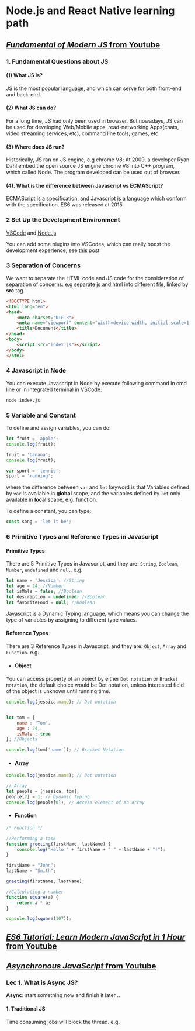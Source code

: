 # Node.js and React Native learning path

## [*Fundamental of Modern JS* from Youtube](https://youtu.be/ZcQyJ-gxke0?list=PL4cUxeGkcC9jx2TTZk3IGWKSbtugYdrlu)

### 1. Fundamental Questions about JS

#### (1) What JS is?
JS is the most popular language, and which can serve for both front-end and back-end. 

#### (2) What JS can do?
For a long time, JS had only been used in browser. But nowadays, JS can be used for developing Web/Mobile apps, read-networking Apps(chats, video streaming services, etc), command line tools, games, etc.

#### (3) Where does JS run?

Historically, JS ran on JS engine, e.g chrome V8; At 2009, a developer Ryan Dahl embed the open source JS engine chrome V8 into C++ program, which called Node. The program developed can be used out of browser.

#### (4). What is the difference between Javascript vs ECMAScript?

 ECMAScript is a specification, and Javascript is a language which conform with the specification. ES6 was released at 2015.

 ### 2 Set Up the  Development Environment

 [VSCode](https://code.visualstudio.com/) and [Node.js](https://nodejs.org/en/)

 You can add some plugins into VSCodes, which can really boost the development experience, see [this post](https://medium.com/react-native-training/vscode-for-react-native-526ec4a368ce).


### 3 Separation of Concerns

We want to separate the HTML code and JS code for the consideration of separation of concerns. e.g separate js and html into different file, linked by **src** tag.

```html
<!DOCTYPE html>
<html lang="en">
<head>
    <meta charset="UTF-8">
    <meta name="viewport" content="width=device-width, initial-scale=1.0">
    <title>Document</title>
</head>
<body>
    <script src="index.js"></script>
</body>
</html>
```

### 4 Javascript in Node
You can execute Javascript in Node by execute following command in cmd line or in integrated terminal in VSCode.

```bash
node index.js
```

### 5 Variable and Constant

To define and assign variables, you can do:

```javascript
let fruit = 'apple';
console.log(fruit);

fruit = 'banana';
console.log(fruit);

var sport = 'tennis';
sport = 'running';
```

where the difference between `var` and `let` keyword is that Variables defined by `var` is available in **global** scope, and the variables defined by `let` only available in **local** scape, e.g. function.

To define a constant, you can type:

```javascript
const song = 'let it be';
```

### 6 Primitive Types and Reference Types in Javascript

#### Primitive Types
There are 5 Primitive Types in Javascript, and they are: `String`, `Boolean`, `Number`, `undefined` and `null`. e.g.

```javascript
let name = 'Jessica'; //String
let age = 24; //Number
let isMale = false; //Boolean
let description = undefined; //Boolean
let favoriteFood = null; //Boolean
```

Javascript is a Dynamic Typing language, which means you can change the type of variables by assigning to different type values.

#### Reference Types
There are 3 Reference Types in Javascript, and they are: `Object`, `Array` and `Function`. e.g.

- #### Object

You can access property of an object by either `Dot notation` or `Bracket Notation`, the default choice would be Dot notation, unless interested field of the object is unknown until running time.

```javascript
console.log(jessica.name); // Dot notation


let tom = {
    name : 'Tom',
    age : 24,
    isMale : true
}; //Objects

console.log(tom['name']); // Bracket Notation
```

- #### Array

```javascript
console.log(jessica.name); // Dot notation

// Array
let people = [jessica, tom];
people[2] = 1; // Dynamic Typing
console.log(people[0]); // Access element of an array
```

- #### Function

```javascript
/* Function */

//Performing a task
function greeting(firstName, lastName) {
    console.log("Hello " + firstName + " " + lastName + "!");
}

firstName = "John";
lastName = "Smith";

greeting(firstName, lastName); 

//Calculating a number
function square(a) {
    return a * a;
}

console.log(square(107));
```

## [*ES6 Tutorial: Learn Modern JavaScript in 1 Hour* from Youtube](https://youtu.be/NCwa_xi0Uuc)





## [*Asynchronous JavaScript* from Youtube](https://youtu.be/ZcQyJ-gxke0?list=PL4cUxeGkcC9jx2TTZk3IGWKSbtugYdrlu)

### Lec 1. What is Async JS?

**Async**: start something now and finish it later ..

#### 1. Traditional JS

Time consuming jobs will block the thread. e.g. 

```

```